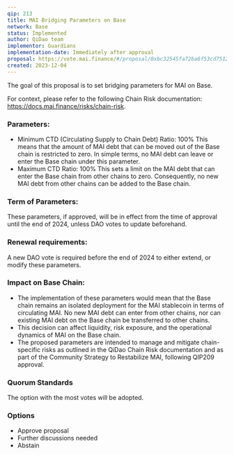 ```yaml
---
qip: 213
title: MAI Bridging Parameters on Base
network: Base
status: Implemented
author: QiDao team
implementor: Guardians
implementation-date: Immediately after approval
proposal: https://vote.mai.finance/#/proposal/0xbc32545fa72ba6f53cd7512d0b133d47e23ac52c41b86d058fab11e3ca45a7ab
created: 2023-12-04
---
```


The goal of this proposal is to set bridging parameters for MAI on Base.

For context, please refer to the following Chain Risk documentation: https://docs.mai.finance/risks/chain-risk.

### Parameters:

* Minimum CTD (Circulating Supply to Chain Debt) Ratio: 100%
This means that the amount of MAI debt that can be moved out of the Base chain is restricted to zero. In simple terms, no MAI debt can leave or enter the Base chain under this parameter.
* Maximum CTD Ratio: 100%
This sets a limit on the MAI debt that can enter the Base chain from other chains to zero. Consequently, no new MAI debt from other chains can be added to the Base chain.

### Term of Parameters:

These parameters, if approved, will be in effect from the time of approval until the end of 2024, unless DAO votes to update beforehand.

### Renewal requirements:

A new DAO vote is required before the end of 2024 to either extend, or modify these parameters.

### Impact on Base Chain:

* The implementation of these parameters would mean that the Base chain remains an isolated deployment for the MAI stablecoin in terms of circulating MAI. No new MAI debt can enter from other chains, nor can existing MAI debt on the Base chain be transferred to other chains.
* This decision can affect liquidity, risk exposure, and the operational dynamics of MAI on the Base chain.
* The proposed parameters are intended to manage and mitigate chain-specific risks as outlined in the QiDao Chain Risk documentation and as part of the Community Strategy to Restabilize MAI, following QIP209 approval.

### Quorum Standards

The option with the most votes will be adopted.

### Options

* Approve proposal
* Further discussions needed
* Abstain
